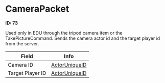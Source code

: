 # CameraPacket

__ID: 73__

Used only in EDU through the tripod camera item or the TakePictureCommand. Sends the camera actor id and the target player id from the server.

<table><thead><tr><th>Field</th><th>Info</th></tr></thead><tbody>
<tr><td>Camera ID</td><td><a href="../types/ActorUniqueID.md">ActorUniqueID</a></td></tr>
<tr><td>Target Player ID</td><td><a href="../types/ActorUniqueID.md">ActorUniqueID</a></td></tr>
</tbody></table>